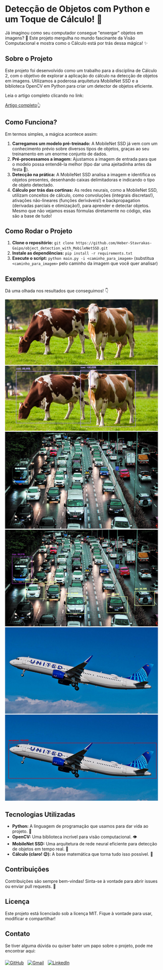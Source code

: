 # Detecção de Objetos com Python e um Toque de Cálculo! 🚀

Já imaginou como seu computador consegue "enxergar" objetos em imagens? 🤔  Este projeto mergulha no mundo fascinante da Visão Computacional e mostra como o Cálculo está por trás dessa mágica! ✨

## Sobre o Projeto

Este projeto foi desenvolvido como um trabalho para a disciplina de Cálculo 2, com o objetivo de explorar a aplicação do cálculo na detecção de objetos em imagens.  Utilizamos a poderosa arquitetura MobileNet SSD e a biblioteca OpenCV em Python para criar um detector de objetos eficiente.

Leia o artigo completo clicando no link:

[Artigo completo](https://github.com/user-attachments/files/18742080/calculo_em_visao_computacional.pdf)👆

## Como Funciona?

Em termos simples, a mágica acontece assim:

1. **Carregamos um modelo pré-treinado:**  A MobileNet SSD já vem com um conhecimento prévio sobre diversos tipos de objetos, graças ao seu treinamento em um enorme conjunto de dados.
2. **Pré-processamos a imagem:** Ajustamos a imagem de entrada para que o modelo possa entendê-la melhor (tipo dar uma ajeitadinha antes da festa 🎉).
3. **Detecção na prática:** A MobileNet SSD analisa a imagem e identifica os objetos presentes, desenhando caixas delimitadoras e indicando o tipo de objeto detectado.
4. **Cálculo por trás das cortinas:**  As redes neurais, como a MobileNet SSD, utilizam conceitos de cálculo, como convoluções (integrais discretas!),  ativações não-lineares (funções deriváveis!) e backpropagation (derivadas parciais e otimização!),  para aprender e detectar objetos.  Mesmo que não vejamos essas fórmulas diretamente no código, elas são a base de tudo!

## Como Rodar o Projeto

1. **Clone o repositório:** `git clone https://github.com/Heber-Stavrakas-Gaipo/object_detection_with_MobileNetSSD.git`
2. **Instale as dependências:** `pip install -r requirements.txt`
3. **Execute o script:** `python main.py -i <caminho_para_imagem>` (substitua `<caminho_para_imagem>` pelo caminho da imagem que você quer analisar)

## Exemplos

Dá uma olhada nos resultados que conseguimos! 👇

![Vacas Input](./images/vacas.jpg)
![Vacas Output](./images/readme/cows_output.jpg)
![Trânsito Input](./images/transito.png)
![Trânsito Output](./images/readme/transito_output.jpg)
![Avião Input](./images/aviao.jpg)
![Avião Output](./images/readme/airplane_output.jpg)

## Tecnologias Utilizadas

* **Python:** A linguagem de programação que usamos para dar vida ao projeto. 🐍
* **OpenCV:**  Uma biblioteca incrível para visão computacional. 👁️
* **MobileNet SSD:** Uma arquitetura de rede neural eficiente para detecção de objetos em tempo real. 💨
* **Cálculo (claro! 😉):** A base matemática que torna tudo isso possível. 📐

## Contribuições

Contribuições são sempre bem-vindas! Sinta-se à vontade para abrir issues ou enviar pull requests. 🙌

## Licença

Este projeto está licenciado sob a licença MIT.  Fique à vontade para usar, modificar e compartilhar!


## Contato

Se tiver alguma dúvida ou quiser bater um papo sobre o projeto, pode me encontrar aqui:

<div aLign="center" style="display: flex; flex-direction: row; flex-wrap: wrap; gap: 0.8rem;">
  <a href="https://github.com/Heber-Stavrakas-Gaipo" style="margin: 0.4rem 0;"><img aLign="center" alt="GitHub" src="https://img.shields.io/badge/GitHub-100000?style=for-the-badge&logo=github&logoColor=white" /></a>
  <a href="mailto:contatohebergaipo@gmail.com" style="margin: 0.4rem 0;"><img aLign="center" alt="Gmail" src="https://img.shields.io/badge/Gmail-333333?style=for-the-badge&logo=gmail&logoColor=red" /></a>
  <a href="https://www.linkedin.com/in/heber-stavrakas-gaipo/" style="margin: 0.4rem 0;"><img aLign="center" alt="LinkedIn" src="https://img.shields.io/badge/LinkedIn-0077B5?style=for-the-badge&logo=linkedin&logoColor=white" /></a>
</div>

